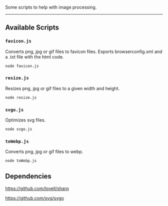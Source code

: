 Some scripts to help with image processing.

---

## Available Scripts

### `favicon.js`

Converts png, jpg or gif files to favicon files.
Exports browserconfig.xml and a .txt file with the html code.

```bash
node favicon.js
```


### `resize.js`

Resizes png, jpg or gif files to a given width and height.

```bash
node resize.js
```


### `svgo.js`

Optimizes svg files.

```bash
node svgo.js
```


### `toWebp.js`

Converts png, jpg or gif files to webp.

```bash
node toWebp.js
```

## Dependencies

https://github.com/lovell/sharp

https://github.com/svg/svgo
